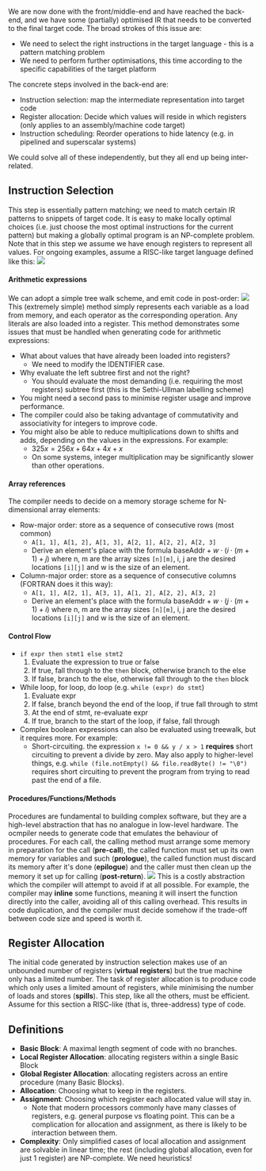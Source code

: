 We are now done with the front/middle-end and have reached the back-end, and we have some (partially) optimised IR that needs to be converted to the final target code. The broad strokes of this issue are:
- We need to select the right instructions in the target language - this is a pattern matching problem
- We need to perform further optimisations, this time according to the specific capabilities of the target platform

The concrete steps involved in the back-end are:
- Instruction selection: map the intermediate representation into target code
- Register allocation: Decide which values will reside in which registers (only applies to an assembly/machine code target)
- Instruction scheduling: Reorder operations to hide latency (e.g. in pipelined and superscalar systems)

We could solve all of these independently, but they all end up being inter-related.

## Instruction Selection
This step is essentially pattern matching; we need to match certain IR patterns to snippets of target code. It is easy to make locally optimal choices (i.e. just choose the most optimal instructions for the current pattern) but making a globally optimal program is an NP-complete problem. Note that in this step we assume we have enough registers to represent all values.
For ongoing examples, assume a RISC-like target language defined like this:
![](Pasted%20image%2020230315121204.png)
#### Arithmetic expressions
We can adopt a simple tree walk scheme, and emit code in post-order:
![](Pasted%20image%2020230315121346.png)
This (extremely simple) method simply represents each variable as a load from memory, and each operator as the corresponding operation. Any literals are also loaded into a register. This method demonstrates some issues that must be handled when generating code for arithmetic expressions:
- What about values that have already been loaded into registers?
	- We need to modify the IDENTIFIER case.
- Why evaluate the left subtree first and not the right?
	- You should evaluate the most demanding (i.e. requiring the most registers) subtree first (this is the Sethi-Ullman labelling scheme)
- You might need a second pass to minimise register usage and improve performance.
- The compiler could also be taking advantage of commutativity and associativity for integers to improve code.
- You might also be able to reduce multiplications down to shifts and adds, depending on the values in the expressions. For example:
	- $325x = 256x+64x+4x+x$ 
	- On some systems, integer multiplication may be significantly slower than other operations.

#### Array references
The compiler needs to decide on a memory storage scheme for N-dimensional array elements:
- Row-major order: store as a sequence of consecutive rows (most common)
	- `A[1, 1], A[1, 2], A[1, 3], A[2, 1], A[2, 2], A[2, 3]`
	- Derive an element's place with the formula $\text{baseAddr} + w\cdot(i\cdot(m+1)+j)$ where n, m are the array sizes `[n][m]`, i, j are the desired locations `[i][j]` and w is the size of an element.
- Column-major order: store as a sequence of consecutive columns (FORTRAN does it this way):
	- `A[1, 1], A[2, 1], A[3, 1], A[1, 2], A[2, 2], A[3, 2]`
	- Derive an element's place with the formula $\text{baseAddr} + w\cdot(j\cdot(m+1)+i)$ where n, m are the array sizes `[n][m]`, i, j are the desired locations `[i][j]` and w is the size of an element.

#### Control Flow
- `if expr then stmt1 else stmt2`
	1. Evaluate the expression to true or false
	2. If true, fall through to the `then` block, otherwise branch to the else
	3. If false, branch to the else, otherwise fall through to the `then` block
- While loop, for loop, do loop (e.g. `while (expr) do stmt`)
	1. Evaluate expr
	2. If false, branch beyond the end of the loop, if true fall through to stmt
	3. At the end of stmt, re-evaluate expr
	4. If true, branch to the start of the loop, if false, fall through
- Complex boolean expressions can also be evaluated using treewalk, but it requires more. For example:
	- Short-circuiting. the expression `x != 0 && y / x > 1` **requires** short circuiting to prevent a divide by zero. May also apply to higher-level things, e.g. `while (file.notEmpty() && file.readByte() != "\0")` requires short circuiting to prevent the program from trying to read past the end of a file.

#### Procedures/Functions/Methods
Procedures are fundamental to building complex software, but they are a high-level abstraction that has no analogue in low-level hardware. The ocmpiler needs to generate code that emulates the behaviour of procedures. For each call, the calling method must arrange some memory in preparation for the call (**pre-call**), the called function must set up its own memory for variables and such (**prologue**), the called function must discard its memory after it's done (**epilogue**) and the caller must then clean up the memory it set up for calling (**post-return**).
![](Pasted%20image%2020230315125237.png)
This is a costly abstraction which the compiler will attempt to avoid if at all possible. For example, the compiler may **inline** some functions, meaning it will insert the function directly into the caller, avoiding all of this calling overhead. This results in code duplication, and the compiler must decide somehow if the trade-off between code size and speed is worth it.

## Register Allocation
The initial code generated by instruction selection makes use of an unbounded number of registers (**virtual registers**) but the true machine only has a limited number. The task of register allocation is to produce code which only uses a limited amount of registers, while minimising the number of loads and stores (**spills**). This step, like all the others, must be efficient.
Assume for this section a RISC-like (that is, three-address) type of code.
## Definitions
- **Basic Block**: A maximal length segment of code with no branches.
- **Local Register Allocation**: allocating registers within a single Basic Block
- **Global Register Allocation**: allocating registers across an entire procedure (many Basic Blocks).
- **Allocation**: Choosing what to keep in the registers.
- **Assignment**: Choosing which register each allocated value will stay in.
	- Note that modern processors commonly have many classes of registers, e.g. general purpose vs floating point. This can be a complication for allocation and assignment, as there is likely to be interaction between them.
- **Complexity**: Only simplified cases of local allocation and assignment are solvable in linear time; the rest (including global allocation, even for just 1 register) are NP-complete. We need heuristics!

